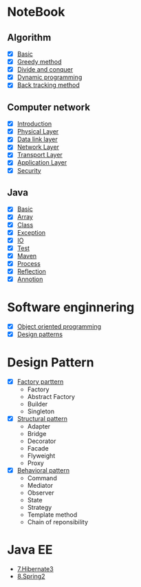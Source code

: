 # NoteBook
## Algorithm
  - [x] [Basic](./Algorithm/1.basic.md)
  - [x] [Greedy method](./Algorithm/2.Greedy.md)
  - [x] [Divide and conquer](./Algorithm/3.DivideAndConquer.md)
  - [x] [Dynamic programming](./Algorithm/4.DynamicProgramming.md)
  - [x] [Back tracking method](./Algorithm/5.Search.md)
## Computer network
  - [x] [Introduction](./ComputerNetwork/1.Basic.md)
  - [x] [Physical Layer](./ComputerNetwork/2.PhysicalLayer.md)
  - [x] [Data link layer](./ComputerNetwork/3.DataLinkLayer.md)
  - [x] [Network Layer](./ComputerNetwork/4.NetworkLayer.md)
  - [x] [Transport Layer](./ComputerNetwork/5.TransportLayer.md)
  - [x] [Application Layer](./ComputerNetwork/6.ApplicationLayer.md)
  - [x] [Security](./ComputerNetwork/7.Security.md)
## Java
  - [x] [Basic](./Java/1.Basic.md)
  - [x] [Array](./Java/2.Array.md)
  - [x] [Class](./Java/3.Class.md)
  - [x] [Exception](./Java/4.Exception.md)
  - [x] [IO](./Java/5.IO.md)
  - [x] [Test](./Java/6.Test.md)
  - [x] [Maven](./Java/7.Maven.md)
  - [x] [Process](./Java/8.Process.md)
  - [x] [Reflection](./Java/9.Reflection.md)
  - [x] [Annotion](./Java/10.Annotation.md)

# Software enginnering
  - [x] [Object oriented programming](./SoftwareEngineering/9.OOP.md)
  - [x] [Design patterns](./SoftwareEngineering/10.DesignPatterns.md)

# Design Pattern
  - [x] [Factory parttern](./DesignPattern/1.FactoryPattern.md)
      - Factory
      - Abstract Factory
      - Builder
      - Singleton
  - [x] [Structural pattern](./DesignPattern/2.StructuralPattern.md)
      - Adapter
      - Bridge
      - Decorator
      - Facade
      - Flyweight
      - Proxy
  - [x] [Behavioral pattern](./DesignPattern/3.BehavioralPattern.md)
      - Command
      - Mediator
      - Observer
      - State
      - Strategy
      - Template method
      - Chain of reponsibility
      
# Java EE
  - [7.Hibernate3](./JavaEE/7.Hibernate3.md)
  - [8.Spring2](./JavaEE/8.Spring.md)
